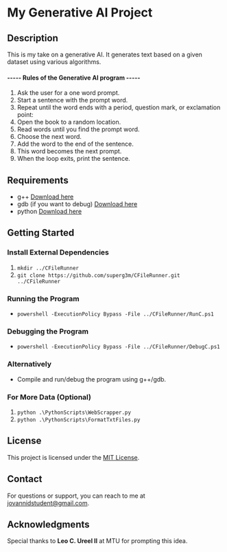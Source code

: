 # My Generative AI Project

## Description

This is my take on a generative AI. It generates text based on a given dataset using various algorithms.

#### ----- Rules of the Generative AI program -----

1. Ask the user for a one word prompt.
2. Start a sentence with the prompt word.
3. Repeat until the word ends with a period, question mark, or exclamation point:
4. Open the book to a random location.
5. Read words until you find the prompt word.
6. Choose the next word.
7. Add the word to the end of the sentence.
8. This word becomes the next prompt.
9. When the loop exits, print the sentence.

## Requirements

- g++ [Download here](https://code.visualstudio.com/docs/languages/cpp)
- gdb (if you want to debug) [Download here](https://code.visualstudio.com/docs/languages/cpp)
- python [Download here](https://www.python.org/downloads/)

## Getting Started

### Install External Dependencies

1. `mkdir ../CFileRunner`
2. `git clone https://github.com/superg3m/CFileRunner.git ../CFileRunner`

### Running the Program

- `powershell -ExecutionPolicy Bypass -File ../CFileRunner/RunC.ps1`

### Debugging the Program

- `powershell -ExecutionPolicy Bypass -File ../CFileRunner/DebugC.ps1`

### Alternatively

- Compile and run/debug the program using g++/gdb.

### For More Data (Optional)

1. `python .\PythonScripts\WebScrapper.py`
2. `python .\PythonScripts\FormatTxtFiles.py`

## License

This project is licensed under the [MIT License](LICENSE).

## Contact

For questions or support, you can reach to me at jovannidstudent@gmail.com.

## Acknowledgments

Special thanks to **Leo C. Ureel II** at MTU for prompting this idea.

